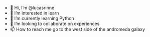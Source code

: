 - 👋 Hi, I’m @lucasrinne
- 👀 I’m interested in learn 
- 🌱 I’m currently learning Python
- 💞️ I’m looking to collaborate on experiences
- 📫 How to reach me go to the west side of the andromeda galaxy

<!---
lucasrinne/lucasrinne is a ✨ special ✨ repository because its `README.md` (this file) appears on your GitHub profile.
You can click the Preview link to take a look at your changes.
--->
